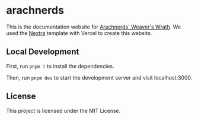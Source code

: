 # arachnerds

This is the documentation website for [Arachnerds' Weaver's Wrath]("https://github.com/Arachnerds/SER225"). We used the [Nextra](https://nextra.site/) template with Vercel to create this website.

## Local Development

First, run `pnpm i` to install the dependencies.

Then, run `pnpm dev` to start the development server and visit localhost:3000.

## License

This project is licensed under the MIT License.
